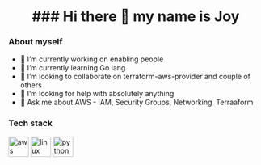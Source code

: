 <link rel="stylesheet" href="https://cdn.jsdelivr.net/gh/devicons/devicon@master/devicon.min.css">

<h1 align="center"> ### Hi there 👋 my name is Joy </h1>

### About myself

- 🔭 I’m currently working on enabling people 
- 🌱 I’m currently learning Go lang
- 👯 I’m looking to collaborate on terraform-aws-provider and couple of others
- 🤔 I’m looking for help with absolutely anything
- 💬 Ask me about AWS - IAM, Security Groups, Networking, Terraaform

### Tech stack
<p align="left">
  <img src="https://devicons.github.io/devicon/devicon.git/icons/amazonwebservices/amazonwebservices-original-wordmark.svg" alt="aws" width="40" height="40"/> 
  <i class="devicon-nodejs-plain colored"></i>
  <img src="https://devicons.github.io/devicon/devicon.git/icons/linux/linux-original.svg" alt="linux" width="40" height="40"/> 
  <img src="https://devicons.github.io/devicon/devicon.git/icons/python/python-original.svg" alt="python" width="40" height="40"/>   
</p>
